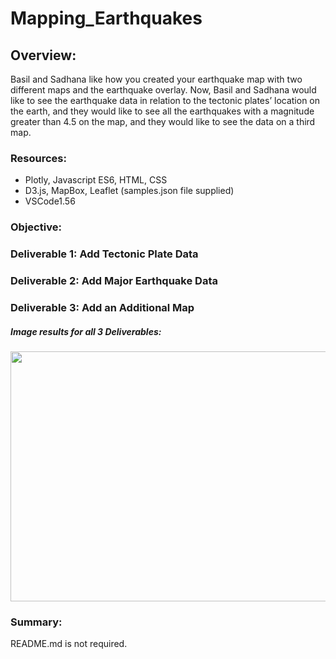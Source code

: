 # Mapping_Earthquakes

## Overview:
Basil and Sadhana like how you created your earthquake map with two different maps and the earthquake overlay. Now, Basil and Sadhana would like to see the earthquake data in relation to the tectonic plates’ location on the earth, and they would like to see all the earthquakes with a magnitude greater than 4.5 on the map, and they would like to see the data on a third map.

### Resources: 
  - Plotly, Javascript ES6, HTML, CSS 
  - D3.js, MapBox, Leaflet (samples.json file supplied)
  - VSCode1.56
  
### Objective:

### Deliverable 1: Add Tectonic Plate Data
### Deliverable 2: Add Major Earthquake Data
### Deliverable 3: Add an Additional Map
##### Image results for all 3 Deliverables:
<img src="https://github.com/antxamp/Mapping_Earthquakes/blob/main/Resources/final_result.png" width="640" height="400">

### Summary:
README.md is not required. 
